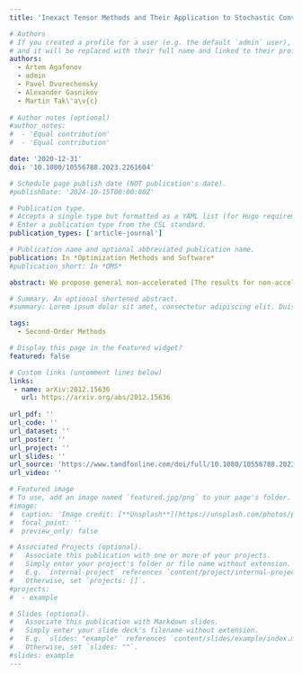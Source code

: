```yaml
---
title: 'Inexact Tensor Methods and Their Application to Stochastic Convex Optimization'

# Authors
# If you created a profile for a user (e.g. the default `admin` user), write the username (folder name) here
# and it will be replaced with their full name and linked to their profile.
authors:
  - Artem Agafonov
  - admin
  - Pavel Dvurechensky
  - Alexander Gasnikov
  - Martin Tak\'a\v{c}
  
# Author notes (optional)
#author_notes:
#  - 'Equal contribution'
#  - 'Equal contribution'

date: '2020-12-31'
doi: '10.1080/10556788.2023.2261604'

# Schedule page publish date (NOT publication's date).
#publishDate: '2024-10-15T00:00:00Z'

# Publication type.
# Accepts a single type but formatted as a YAML list (for Hugo requirements).
# Enter a publication type from the CSL standard.
publication_types: ['article-journal']

# Publication name and optional abbreviated publication name.
publication: In *Optimization Methods and Software* 
#publication_short: In *OMS*

abstract: We propose general non-accelerated [The results for non-accelerated methods first appeared in December 2020 in the preprint (A. Agafonov, D. Kamzolov, P. Dvurechensky, and A. Gasnikov, Inexact tensor methods and their application to stochastic convex optimization, preprint 2020. arXiv:2012.15636)] and accelerated tensor methods under inexact information on the derivatives of the objective, analyse their convergence rate. Further, we provide conditions for the inexactness in each derivative that is sufficient for each algorithm to achieve a desired accuracy. As a corollary, we propose stochastic tensor methods for convex optimization and obtain sufficient mini-batch sizes for each derivative.

# Summary. An optional shortened abstract.
#summary: Lorem ipsum dolor sit amet, consectetur adipiscing elit. Duis posuere tellus ac convallis placerat. Proin tincidunt magna sed ex sollicitudin condimentum.

tags:
  - Second-Order Methods

# Display this page in the Featured widget?
featured: false

# Custom links (uncomment lines below)
links:
 - name: arXiv:2012.15636
   url: https://arxiv.org/abs/2012.15636
   
url_pdf: ''
url_code: ''
url_dataset: ''
url_poster: ''
url_project: ''
url_slides: ''
url_source: 'https://www.tandfonline.com/doi/full/10.1080/10556788.2023.2261604'
url_video: ''

# Featured image
# To use, add an image named `featured.jpg/png` to your page's folder.
#image:
#  caption: 'Image credit: [**Unsplash**](https://unsplash.com/photos/pLCdAaMFLTE)'
#  focal_point: ''
#  preview_only: false

# Associated Projects (optional).
#   Associate this publication with one or more of your projects.
#   Simply enter your project's folder or file name without extension.
#   E.g. `internal-project` references `content/project/internal-project/index.md`.
#   Otherwise, set `projects: []`.
#projects:
#  - example

# Slides (optional).
#   Associate this publication with Markdown slides.
#   Simply enter your slide deck's filename without extension.
#   E.g. `slides: "example"` references `content/slides/example/index.md`.
#   Otherwise, set `slides: ""`.
#slides: example
---
```

